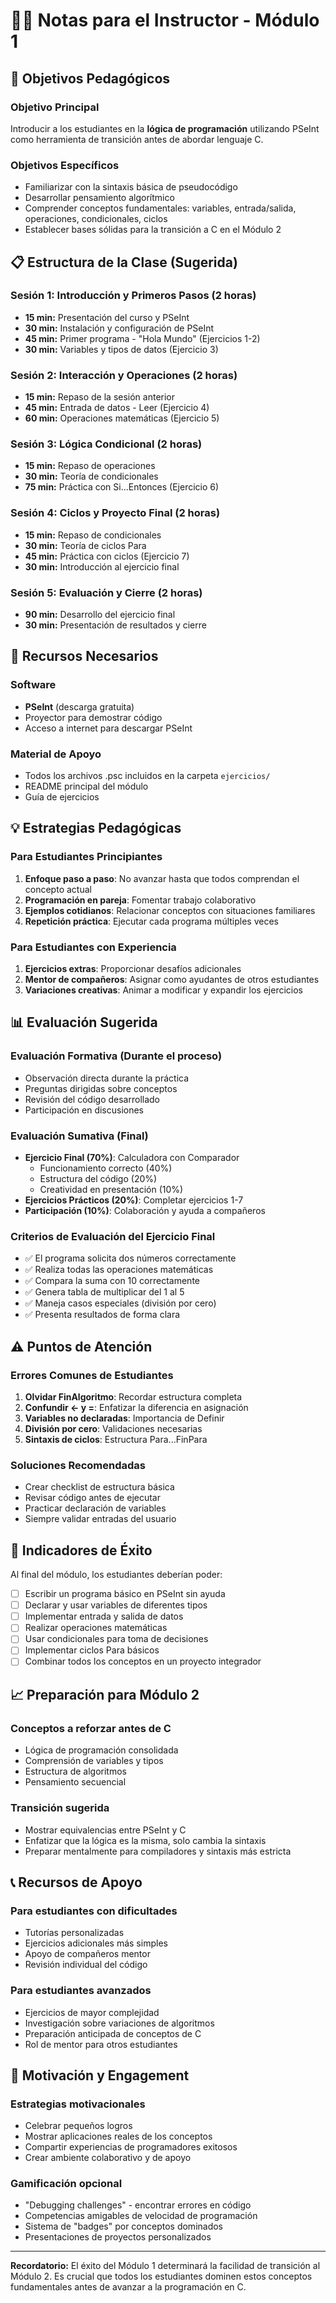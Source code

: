 # 👨‍🏫 Notas para el Instructor - Módulo 1

## 🎯 Objetivos Pedagógicos

### Objetivo Principal
Introducir a los estudiantes en la **lógica de programación** utilizando PSeInt como herramienta de transición antes de abordar lenguaje C.

### Objetivos Específicos
- Familiarizar con la sintaxis básica de pseudocódigo
- Desarrollar pensamiento algorítmico
- Comprender conceptos fundamentales: variables, entrada/salida, operaciones, condicionales, ciclos
- Establecer bases sólidas para la transición a C en el Módulo 2

## 📋 Estructura de la Clase (Sugerida)

### Sesión 1: Introducción y Primeros Pasos (2 horas)
- **15 min:** Presentación del curso y PSeInt
- **30 min:** Instalación y configuración de PSeInt
- **45 min:** Primer programa - "Hola Mundo" (Ejercicios 1-2)
- **30 min:** Variables y tipos de datos (Ejercicio 3)

### Sesión 2: Interacción y Operaciones (2 horas)
- **15 min:** Repaso de la sesión anterior
- **45 min:** Entrada de datos - Leer (Ejercicio 4)
- **60 min:** Operaciones matemáticas (Ejercicio 5)

### Sesión 3: Lógica Condicional (2 horas)
- **15 min:** Repaso de operaciones
- **30 min:** Teoría de condicionales
- **75 min:** Práctica con Si...Entonces (Ejercicio 6)

### Sesión 4: Ciclos y Proyecto Final (2 horas)
- **15 min:** Repaso de condicionales
- **30 min:** Teoría de ciclos Para
- **45 min:** Práctica con ciclos (Ejercicio 7)
- **30 min:** Introducción al ejercicio final

### Sesión 5: Evaluación y Cierre (2 horas)
- **90 min:** Desarrollo del ejercicio final
- **30 min:** Presentación de resultados y cierre

## 🔧 Recursos Necesarios

### Software
- **PSeInt** (descarga gratuita)
- Proyector para demostrar código
- Acceso a internet para descargar PSeInt

### Material de Apoyo
- Todos los archivos .psc incluidos en la carpeta `ejercicios/`
- README principal del módulo
- Guía de ejercicios

## 💡 Estrategias Pedagógicas

### Para Estudiantes Principiantes
1. **Enfoque paso a paso**: No avanzar hasta que todos comprendan el concepto actual
2. **Programación en pareja**: Fomentar trabajo colaborativo
3. **Ejemplos cotidianos**: Relacionar conceptos con situaciones familiares
4. **Repetición práctica**: Ejecutar cada programa múltiples veces

### Para Estudiantes con Experiencia
1. **Ejercicios extras**: Proporcionar desafíos adicionales
2. **Mentor de compañeros**: Asignar como ayudantes de otros estudiantes
3. **Variaciones creativas**: Animar a modificar y expandir los ejercicios

## 📊 Evaluación Sugerida

### Evaluación Formativa (Durante el proceso)
- Observación directa durante la práctica
- Preguntas dirigidas sobre conceptos
- Revisión del código desarrollado
- Participación en discusiones

### Evaluación Sumativa (Final)
- **Ejercicio Final (70%)**: Calculadora con Comparador
  - Funcionamiento correcto (40%)
  - Estructura del código (20%)
  - Creatividad en presentación (10%)
- **Ejercicios Prácticos (20%)**: Completar ejercicios 1-7
- **Participación (10%)**: Colaboración y ayuda a compañeros

### Criterios de Evaluación del Ejercicio Final
- ✅ El programa solicita dos números correctamente
- ✅ Realiza todas las operaciones matemáticas
- ✅ Compara la suma con 10 correctamente
- ✅ Genera tabla de multiplicar del 1 al 5
- ✅ Maneja casos especiales (división por cero)
- ✅ Presenta resultados de forma clara

## ⚠️ Puntos de Atención

### Errores Comunes de Estudiantes
1. **Olvidar FinAlgoritmo**: Recordar estructura completa
2. **Confundir <- y =**: Enfatizar la diferencia en asignación
3. **Variables no declaradas**: Importancia de Definir
4. **División por cero**: Validaciones necesarias
5. **Sintaxis de ciclos**: Estructura Para...FinPara

### Soluciones Recomendadas
- Crear checklist de estructura básica
- Revisar código antes de ejecutar
- Practicar declaración de variables
- Siempre validar entradas del usuario

## 🎯 Indicadores de Éxito

Al final del módulo, los estudiantes deberían poder:
- [ ] Escribir un programa básico en PSeInt sin ayuda
- [ ] Declarar y usar variables de diferentes tipos
- [ ] Implementar entrada y salida de datos
- [ ] Realizar operaciones matemáticas
- [ ] Usar condicionales para toma de decisiones
- [ ] Implementar ciclos Para básicos
- [ ] Combinar todos los conceptos en un proyecto integrador

## 📈 Preparación para Módulo 2

### Conceptos a reforzar antes de C
- Lógica de programación consolidada
- Comprensión de variables y tipos
- Estructura de algoritmos
- Pensamiento secuencial

### Transición sugerida
- Mostrar equivalencias entre PSeInt y C
- Enfatizar que la lógica es la misma, solo cambia la sintaxis
- Preparar mentalmente para compiladores y sintaxis más estricta

## 📞 Recursos de Apoyo

### Para estudiantes con dificultades
- Tutorías personalizadas
- Ejercicios adicionales más simples
- Apoyo de compañeros mentor
- Revisión individual del código

### Para estudiantes avanzados
- Ejercicios de mayor complejidad
- Investigación sobre variaciones de algoritmos
- Preparación anticipada de conceptos de C
- Rol de mentor para otros estudiantes

## 🎉 Motivación y Engagement

### Estrategias motivacionales
- Celebrar pequeños logros
- Mostrar aplicaciones reales de los conceptos
- Compartir experiencias de programadores exitosos
- Crear ambiente colaborativo y de apoyo

### Gamificación opcional
- "Debugging challenges" - encontrar errores en código
- Competencias amigables de velocidad de programación
- Sistema de "badges" por conceptos dominados
- Presentaciones de proyectos personalizados

---

**Recordatorio:** El éxito del Módulo 1 determinará la facilidad de transición al Módulo 2. Es crucial que todos los estudiantes dominen estos conceptos fundamentales antes de avanzar a la programación en C.
